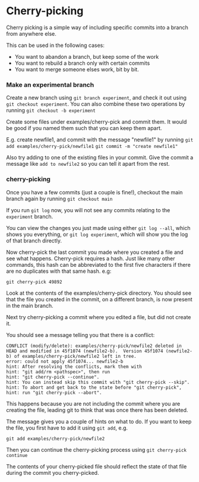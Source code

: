 # Cherry-picking

Cherry picking is a simple way of including specific commits into a branch from anywhere else.

This can be used in the following cases:

- You want to abandon a branch, but keep some of the work
- You want to rebuild a branch only with certain commits
- You want to merge someone elses work, bit by bit.

### Make an experimental branch

Create a new branch using ```git branch experiment```, and check it out using ```git checkout experiment```.
You can also combine these two operations by running ```git checkout -b experiment```

Create some files under examples/cherry-pick and commit them.
It would be good if you named them such that you can keep them apart.

E.g. create newfile1, and commit with the message "newfile1" by running ```git add examples/cherry-pick/newfile1``` ```git commit -m "create newfile1"```

Also try adding to one of the existing files in your commit.
Give the commit a message like ```add to newfile2``` so you can tell it apart from the rest.

### cherry-picking

Once you have a few commits (just a couple is fine!), checkout the main branch again by running ```git checkout main```

If you run ```git log``` now, you will not see any commits relating to the ```experiment``` branch.

You can view the changes you just made using either ```git log --all```, which shows you everything, or ```git log experiment```, which will show you the log of that branch directly.

Now cherry-pick the last commit you made where you created a file and see what happens.
Cherry-pick requires a hash.
Just like many other commands, this hash can be abbreviated to the first five characters if there are no duplicates with that same hash. e.g:

```git cherry-pick 49892```

Look at the contents of the examples/cherry-pick directory.
You should see that the file you created in the commit, on a different branch, is now present in the main branch.

Next try cherry-picking a commit where you edited a file, but did not create it.

You should see a message telling you that there is a conflict:

```
CONFLICT (modify/delete): examples/cherry-pick/newfile2 deleted in HEAD and modified in 45f1074 (newfile2-b).  Version 45f1074 (newfile2-b) of examples/cherry-pick/newfile2 left in tree.
error: could not apply 45f1074... newfile2-b
hint: After resolving the conflicts, mark them with
hint: "git add/rm <pathspec>", then run
hint: "git cherry-pick --continue".
hint: You can instead skip this commit with "git cherry-pick --skip".
hint: To abort and get back to the state before "git cherry-pick",
hint: run "git cherry-pick --abort".
```

This happens because you are not including the commit where you are creating the file, leading git to think that was once there has been deleted.

The message gives you a couple of hints on what to do.
If you want to keep the file, you first have to add it using ```git add```, e.g.

```git add examples/cherry-pick/newfile2```

Then you can continue the cherry-picking process using ```git cherry-pick continue```

The contents of your cherry-picked file should reflect the state of that file during the commit you cherry-picked.

